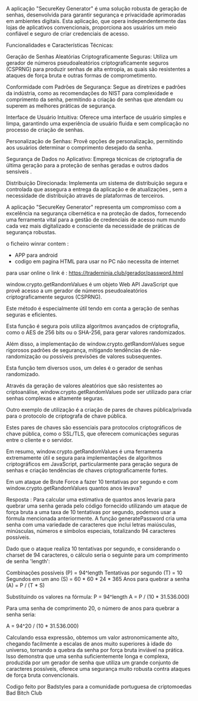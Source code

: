 A aplicação "SecureKey Generator" é uma solução robusta de geração de senhas, desenvolvida para garantir segurança e privacidade aprimoradas em ambientes digitais. 
Esta aplicação, que opera independentemente das lojas de aplicativos convencionais, proporciona aos usuários um meio confiável e seguro de criar credenciais de acesso.

Funcionalidades e Características Técnicas:

Geração de Senhas Aleatórias Criptograficamente Seguras: Utiliza um gerador de números pseudoaleatórios criptograficamente seguros (CSPRNG) para produzir senhas de alta entropia, as quais são resistentes a ataques de força bruta e outras formas de comprometimento.

Conformidade com Padrões de Segurança: Segue as diretrizes e padrões da indústria, como as recomendações do NIST para complexidade e comprimento da senha, permitindo a criação de senhas que atendam ou superem as melhores práticas de segurança.

Interface de Usuário Intuitiva: Oferece uma interface de usuário simples e limpa, garantindo uma experiência de usuário fluida e sem complicação no processo de criação de senhas.

Personalização de Senhas: Provê opções de personalização, permitindo aos usuários determinar o comprimento desejado da senha.

Segurança de Dados no Aplicativo: Emprega técnicas de criptografia de última geração para a proteção de senhas geradas e outros dados sensíveis .

Distribuição Direcionada: Implementa um sistema de distribuição segura e controlada que assegura a entrega da aplicação e de atualizações , sem a necessidade de distribuição através de plataformas de terceiros.

A aplicação "SecureKey Generator" representa um compromisso com a excelência na segurança cibernética e na proteção de dados, fornecendo uma ferramenta vital para a gestão de credenciais de acesso num mundo cada vez mais digitalizado e consciente da necessidade de práticas de segurança robustas.

o ficheiro winrar contem :

- APP para android
- codigo em pagina HTML para usar no PC não necessita de internet

para usar online o link é : https://traderninja.club/gerador/password.html


window.crypto.getRandomValues é um objeto Web API JavaScript que provê acesso a um gerador de números pseudoaleatórios criptograficamente seguros (CSPRNG). 

Este método é especialmente útil tendo em conta a geração de senhas seguras e eficientes.

Esta função é segura pois utiliza algoritmos avançados de criptografia, como o AES de 256 bits ou o SHA-256, para gerar valores randomizados. 

Além disso, a implementação de window.crypto.getRandomValues segue rigorosos padrões de segurança, mitigando tendências de não-randomização ou possíveis previsões de valores subsequentes.

Esta função tem diversos usos, um deles é o gerador de senhas randomizado. 

Através da geração de valores aleatórios que são resistentes ao criptoanálise, window.crypto.getRandomValues pode ser utilizado para criar senhas complexas e altamente seguras.

Outro exemplo de utilização é a criação de pares de chaves pública/privada para o protocolo de criptografa de chave pública. 

Estes pares de chaves são essenciais para protocolos criptográficos de chave pública, como o SSL/TLS, que oferecem comunicações seguras entre o cliente e o servidor.

Em resumo, window.crypto.getRandomValues é uma ferramenta extremamente útil e segura para implementações de algoritmos criptográficos em JavaScript, particularmente para geração segura de senhas e criação tendências de chaves criptograficamente fortes.




Em um ataque de Brute Force a fazer 10 tentativas por segundo e 
com window.crypto.getRandomValues quantos anos levava?

Resposta : Para calcular uma estimativa de quantos anos levaria para quebrar uma senha gerada pelo código 
fornecido utilizando um ataque de força bruta a uma taxa de 10 tentativas por segundo, podemos usar a fórmula mencionada anteriormente. 
A função generatePassword cria uma senha com uma variedade de caracteres que inclui letras maiúsculas, 
minúsculas, números e símbolos especiais, totalizando 94 caracteres possíveis.

Dado que o ataque realiza 10 tentativas por segundo, e considerando o charset de 94 caracteres, o cálculo seria o seguinte para um comprimento de senha 'length':

Combinações possíveis (P) = 94^length
Tentativas por segundo (T) = 10
Segundos em um ano (S) = 60 * 60 * 24 * 365
Anos para quebrar a senha (A) = P / (T * S)

Substituindo os valores na fórmula:
P = 94^length
A = P / (10 * 31.536.000)

Para uma senha de comprimento 20, o número de anos para quebrar a senha seria:

A = 94^20 / (10 * 31.536.000)

Calculando essa expressão, obtemos um valor astronomicamente alto, chegando facilmente a escalas de anos muito superiores à idade do universo, tornando a quebra da senha por força bruta inviável na prática. 
Isso demonstra que uma senha suficientemente longa e complexa, produzida por um gerador de senha que utiliza um grande conjunto de caracteres possíveis, oferece uma segurança muito robusta contra ataques de força bruta convencionais.

Codigo feito por Badstyles para a comunidade portuguesa de criptomoedas Bad Bitch Club

